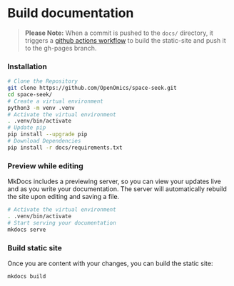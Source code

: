 # Build documentation  

> **Please Note:** When a commit is pushed to the `docs/` directory, it triggers a [github actions workflow](https://github.com/OpenOmics/space-seek/actions) to build the static-site and push it to the gh-pages branch.

### Installation
```bash
# Clone the Repository
git clone https://github.com/OpenOmics/space-seek.git
cd space-seek/
# Create a virtual environment
python3 -m venv .venv
# Activate the virtual environment
. .venv/bin/activate
# Update pip
pip install --upgrade pip
# Download Dependencies
pip install -r docs/requirements.txt
```

### Preview while editing  
MkDocs includes a previewing server, so you can view your updates live and as you write your documentation. The server will automatically rebuild the site upon editing and saving a file.  
```bash
# Activate the virtual environment
. .venv/bin/activate
# Start serving your documentation
mkdocs serve
```

### Build static site  
Once you are content with your changes, you can build the static site:  
```bash
mkdocs build
```
